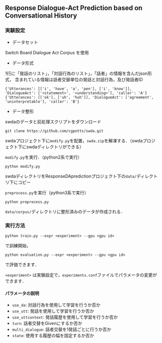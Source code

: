 ## Response Dialogue-Act Prediction based on Conversational History

### 実験設定
 - データセット
 
Switch Board Dialogue Act Corpus を使用

 - データ形式
 
 1行に「発話のリスト」，「対話行為のリスト」，「話者」の情報を含んだjson形式，
 含まれている情報は話者交替単位の発話と対話行為，及び発話者ID
 
 ```
 {'Utterances': [['i', 'have', 'a', 'pen'], ['i', 'know']], 'DialogueAct': ['<statement>', '<understanding>'], 'caller': 'A'}
 {'Utterances': [['ok'], ['uh', 'huh']], 'DialogueAct': ['agreement', 'uninterpretable'], 'caller': 'B'}
 ```
 
 - データ整形
 
 swdaのデータと前処理スクリプトをダウンロード
 
 `git clone https://github.com/cgpotts/swda.git`

 swdaプロジェクト下に`modify.py`を配置，`swda.zip`を解凍する．（swdaプロジェクト下にswdaディレクトリができる）

 `modify.py`を実行．（python2系で実行）

 `python modify.py`
 
 swdaディレクトリをResponseDApredictionプロジェクト下の`data/`ディレクトリ下にコピー
 
 `preprocess.py`を実行（python3系で実行）
 
 `python preprocess.py`
 
 `data/corpus/`ディレクトリに整形済みのデータが作成される．
 

### 実行方法
`python train.py --expr <experiment> --gpu <gpu id>`

で訓練開始，

`python evaluation.py --expr <experiment> --gpu <gpu id>`

で評価できます．

`<experiment>` は実験設定で，`experiments.conf`ファイルでパラメータの変更ができます．

#### パラメータの説明

 - `use_da`: 対話行為を使用して学習を行うか否か
 - `use_utt`: 発話を使用して学習を行うか否か
 - `use_uttcontext`: 発話履歴を使用して学習を行うか否か
 - `turn`: 話者交替をGivenにするか否か
 - `multi_dialogue`: 話者交替を1発話ごとに行うか否か
 - `state`: 使用する履歴の幅を固定するか否か


